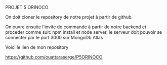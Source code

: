 PROJET 5 
ORINOCO

On doit cloner le repository de notre projet à partir de github.

On ouvre ensuite l'invite de commande à partir de notre backend et proceder comme suit:
npm install et node server.
le serveur doit pouvoir se connecter par le port 3000 sur MongoDb Atlas

Voici le lien de mon repository 

https://github.com/ouattaraserge/P5ORINOCO

